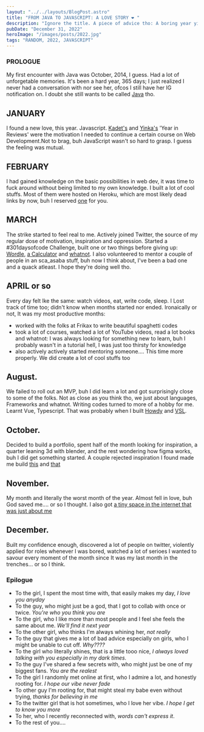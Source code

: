 ```yaml
---
layout: "../../layouts/BlogPost.astro"
title: "FROM JAVA TO JAVASCRIPT: A LOVE STORY ❤ "
description: "Ignore the title. A piece of advice tho: A boring year yields an even boringner 'Year in Review'"
pubDate: "December 31, 2022"
heroImage: "/images/posts/2022.jpg"
tags: "RANDOM, 2022, JAVASCRIPT"
---
```


### PROLOGUE

My first encounter with Java was October, 2014, I guess. Had a lot of unforgetable memories. It's been a hard year, 365 days; I just realized I never had a conversation with nor see her, ofcos I still have her IG notification on. I doubt she still wants to be called [Java](https://instagram.com/yooghurliee) tho.

## JANUARY

I found a new love, this year. Javascript.
[Kadet's](https://kadet.dev/blog/2021-happier-than-ever) and [Yinka's](https://yinkakun.medium.com/my-20-years-in-review-failures-growth-and-new-beginnings-fddf5fcbca0e) 'Year in Reviews' were the motivation I needed to continue a certain course on Web Development.Not to brag, buh JavaScript wasn't so hard to grasp. I guess the feeling was mutual.

## FEBRUARY

I had gained knowledge on the basic possibilities in web dev, it was time to fuck around without being limited to my own knowledge. I built a lot of cool stuffs. Most of them were hosted on Heroku, which are most likely dead links by now, buh I reserved [one](https://bhpwt.csb.app) for you.

## MARCH

The strike started to feel real to me. Actively joined Twitter, the source of my regular dose of motivation, inspiration and oppression. Started a #301daysofcode Challenge, built one or two things before giving up: [Wordle](https://quizzical-pare-16fc99.netlify.app), [a Calculator](https://romantic-beaver-d6d5e0.netlify.app) and [whatnot](https://loving-wing-58bfe6.netlify.app).
I also volunteered to mentor a couple of people in an sca_asaba stuff, buh now I think about, I've been a bad one and a quack atleast. I hope they're doing well tho.

## APRIL or so

Every day felt lke the same: watch videos, eat, write code, sleep. I Lost track of time too; didn't know when months started nor ended. Ironaically or not, It was my most productive months:

- worked with the folks at Frikax to write beautiful spaghetti codes
- took a lot of courses, watched a lot of YouTube videos, read a lot books and whatnot: I was always looking for something new to learn, buh I probably wasn't in a tutorial hell, I was just too thirsty for knowledge
- also actively actively started mentoring someone.... This time more properly. We did create a lot of cool stuffs too

## August.

We failed to roll out an MVP, buh I did learn a lot and got surprisingly close to some of the folks. Not as close as you think tho, we just about languages, Frameworks and whatnot.
Writing codes turned to more of a hobby for me. Learnt Vue, Typescript. That was probably when I built [Howdy](https://howdy.goodie.work) and [VSL](https://vsl.goodie.work).

## October.

Decided to build a portfolio, spent half of the month looking for inspiration, a quarter leaning 3d with blender, and the rest wondering how figma works, buh I did get something started. A couple rejected inspiration I found made me build [this](https://untitled01.goodie.work) and [that](https://untitled02.goodie.work)

## November.

My month and literally the worst month of the year.
Almost fell in love, buh God saved me.... or so I thought.
I also got [a tiny space in the internet that was just about me](https://www.goodie.work)

## December.

Built my confidence enough, discovered a lot of people on twitter, violently applied for roles whenever I was bored, watched a lot of serioes
I wanted to savour every moment of the month since It was my last month in the trenches... or so I think.

### Epilogue

- To the girl, I spent the most time with, that easily makes my day, _I love you anyday_
- To the guy, who might just be a god, that I got to collab with once or twice. _You're who you think you are_
- To the girl, who I like more than most people and I feel she feels the same about me. _We'll find it next year_
- To the other girl, who thinks I'm always whining her, _not really_
- To the guy that gives me a lot of bad advice especially on girls, who I might be unable to cut off. _Why????_
- To the girl who literally shines, that is a little tooo nice, _I always loved talking with you especially in my dark times._
- To the guy I've shared a few secrets with, who might just be one of my biggest fans. _You are the realest_
- To the girl I randomly met online at first, who I admire a lot, and honestly rooting for. _I hope our vibe never fade_
- To other guy I'm rooting for, that might steal my babe even without trying, _thanks for believing in me_
- To the twitter girl that is hot sometimes, who I love her vibe. _I hope I get to know you more_
- To her, who I recently reconnected with, _words can't express it_.
- To the rest of you....
